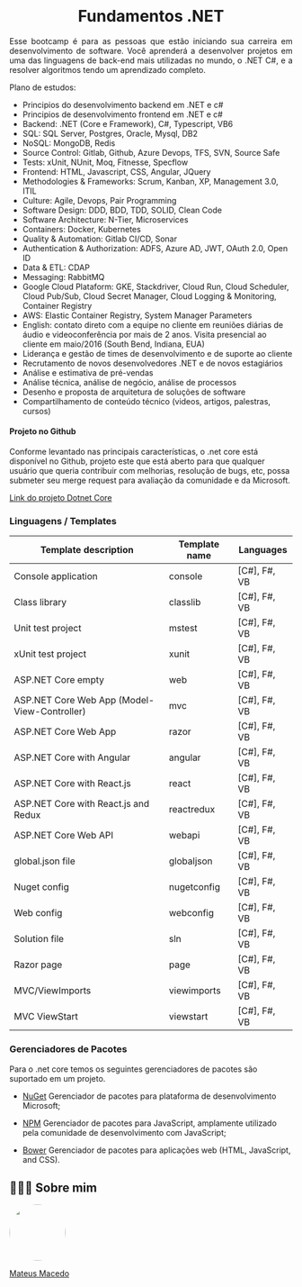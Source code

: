 <h1 align="center">
<img alt="Logikoz (Ruan Carlos CS) · GitHub" class="n3VNCb" src="https://camo.githubusercontent.com/541d28c38879b0ffa16c3304cf5b4d48137cb01babe8c7aab7fafbbbc15e713a/68747470733a2f2f7777772e6176656e67612e636f6d2f77702d636f6e74656e742f75706c6f6164732f323032302f31312f432d53686172702e706e67" data-noaft="1" jsname="HiaYvf" jsaction="load:XAeZkd;" style="width: 11.2221px; height: 4px; margin: 14.4px 0px;">
 <br>
 Fundamentos .NET
</h1>

<p align="justify">
Esse bootcamp é para as pessoas que estão iniciando sua carreira em desenvolvimento de software. Você aprenderá a desenvolver projetos em uma das linguagens de back-end mais utilizadas no mundo, o .NET C#, e a resolver algoritmos tendo um aprendizado completo.
</p>

Plano de estudos:

- Principios do desenvolvimento backend em .NET e c#
- Principios de desenvolvimento frontend em .NET e c#
- Backend: .NET (Core e Framework), C#, Typescript, VB6
- SQL: SQL Server, Postgres, Oracle, Mysql, DB2
- NoSQL: MongoDB, Redis
- Source Control: Gitlab, Github, Azure Devops, TFS, SVN, Source Safe
- Tests: xUnit, NUnit, Moq, Fitnesse, Specflow
- Frontend: HTML, Javascript, CSS, Angular, JQuery
- Methodologies & Frameworks: Scrum, Kanban, XP, Management 3.0, ITIL
- Culture: Agile, Devops, Pair Programming
- Software Design: DDD, BDD, TDD, SOLID, Clean Code
- Software Architecture: N-Tier, Microservices
- Containers: Docker, Kubernetes
- Quality & Automation: Gitlab CI/CD, Sonar
- Authentication & Authorization: ADFS, Azure AD, JWT, OAuth 2.0, Open ID
- Data & ETL: CDAP
- Messaging: RabbitMQ
- Google Cloud Plataform: GKE, Stackdriver, Cloud Run, Cloud Scheduler, Cloud Pub/Sub, Cloud Secret Manager, Cloud Logging & Monitoring, Container Registry
- AWS: Elastic Container Registry, System Manager Parameters
- English: contato direto com a equipe no cliente em reuniões diárias de áudio e videoconferência por mais de 2 anos. Visita presencial ao cliente em maio/2016 (South Bend, Indiana, EUA)
- Liderança e gestão de times de desenvolvimento e de suporte ao cliente
- Recrutamento de novos desenvolvedores .NET e de novos estagiários
- Análise e estimativa de pré-vendas
- Análise técnica, análise de negócio, análise de processos
- Desenho e proposta de arquitetura de soluções de software
- Compartilhamento de conteúdo técnico (videos, artigos, palestras, cursos)

#### Projeto no Github
Conforme levantado nas principais características, o .net core está disponível no Github, projeto este que está aberto para que qualquer usuário que queria contribuir com melhorias, resolução de bugs, etc, possa submeter seu merge request para avaliação da comunidade e da Microsoft.

[Link do projeto Dotnet Core](https://github.com/dotnet/core)

### **Linguagens** / **Templates**

 Template description                        | Template name        | Languages         |
 -----------------------------               | -------------------- |-------------------|
 Console application                         | console              | [C#], F#, VB      |
 Class library                               | classlib             | [C#], F#, VB      |
 Unit test project                           | mstest               | [C#], F#, VB      |
 xUnit test project                          | xunit                | [C#], F#, VB      |
 ASP.NET Core empty                          | web                  | [C#], F#, VB      |
 ASP.NET Core Web App (Model-View-Controller)| mvc                  | [C#], F#, VB      |
 ASP.NET Core Web App                        | razor                | [C#], F#, VB      |
 ASP.NET Core with Angular                   | angular              | [C#], F#, VB      |
 ASP.NET Core with React.js                  | react                | [C#], F#, VB      |
 ASP.NET Core with React.js and Redux        | reactredux           | [C#], F#, VB      |
 ASP.NET Core Web API                        | webapi               | [C#], F#, VB      |
 global.json file                            | globaljson           | [C#], F#, VB      |
 Nuget config                                | nugetconfig          | [C#], F#, VB      |
 Web config                                  | webconfig            | [C#], F#, VB      |
 Solution file                               | sln                  | [C#], F#, VB      |
 Razor page                                  | page                 | [C#], F#, VB      |
 MVC/ViewImports                             | viewimports          | [C#], F#, VB      |
 MVC ViewStart                               | viewstart            | [C#], F#, VB      |
        
### Gerenciadores de Pacotes
Para o .net core temos os seguintes gerenciadores de pacotes são suportado em um projeto.

- [NuGet]()
Gerenciador de pacotes para plataforma de desenvolvimento Microsoft;

- [NPM]()
Gerenciador de pacotes para JavaScript, amplamente utilizado pela comunidade de desenvolvimento com JavaScript;

- [Bower]()
Gerenciador de pacotes para aplicações web (HTML, JavaScript, and CSS).

## 👨🏻‍🚀 Sobre mim
<a href="https://www.linkedin.com/in/mateus-macedo-937a32163/">
 <img style="border-radius:50%" width="100px; "src="https://avatars.githubusercontent.com/u/63172367?s=460&u=11fd26ea8a7f5663d7707d7ef254e4f8bfca1b05&v=4"/>
 <p>Mateus Macedo</p>
</a>

